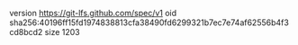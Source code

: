version https://git-lfs.github.com/spec/v1
oid sha256:40196ff15fd1974838813cfa38490fd6299321b7ec7e74af62556b4f3cd8bcd2
size 1203
